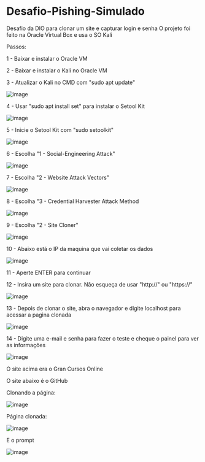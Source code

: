 # Desafio-Pishing-Simulado
Desafio da DIO para clonar um site e capturar login e senha
O projeto foi feito na Oracle Virtual Box e usa o SO Kali

Passos:

1 - Baixar e instalar o Oracle VM

2 - Baixar e instalar o Kali no Oracle VM

3 - Atualizar o Kali no CMD com "sudo apt update"

![image](https://github.com/user-attachments/assets/eec8bcf0-2084-4cce-aaa7-47dd68673019)

4 - Usar "sudo apt install set" para instalar o Setool Kit

![image](https://github.com/user-attachments/assets/8aedf39a-73ca-42d2-bc00-e52dc21709f6)

5 - Inicie o Setool Kit com "sudo setoolkit"

![image](https://github.com/user-attachments/assets/7308eae5-af8a-4ba3-b61c-553c5e5fccba)

6 - Escolha "1 - Social-Engineering Attack"

![image](https://github.com/user-attachments/assets/51b2172a-810f-4e99-b308-7e51f3d7afda)

7 - Escolha "2 - Website Attack Vectors"

![image](https://github.com/user-attachments/assets/82706cb7-9fc4-4a2c-a2ba-e122b5b4e586)

8 - Escolha "3 - Credential Harvester Attack Method

![image](https://github.com/user-attachments/assets/f1908e8a-6c00-49a7-9a7c-8f4c2e4bb8d0)

9 - Escolha "2 - Site Cloner"

![image](https://github.com/user-attachments/assets/d21d9bec-4bf6-401f-a374-3e3bf8e45345)

10 - Abaixo está o IP da maquina que vai coletar os dados

![image](https://github.com/user-attachments/assets/5dbe0e00-49c1-4828-a5f3-8c218459d0f5)

11 - Aperte ENTER para continuar

12 - Insira um site para clonar. Não esqueça de usar "http://" ou "https://"

![image](https://github.com/user-attachments/assets/6c493168-8e4b-4bbc-a5a4-7f2701b17e4e)


13 - Depois de clonar o site, abra o navegador e digite localhost para acessar a pagina clonada

![image](https://github.com/user-attachments/assets/f3902966-3b9c-4b5f-8a37-4db05c131798)

14 - Digite uma e-mail e senha para fazer o teste e cheque o painel para ver as informações

![image](https://github.com/user-attachments/assets/f14e2e1f-ded8-444d-b6a6-ef3989300779)

O site acima era o Gran Cursos Online

O site abaixo é o GitHub

Clonando a página:

![image](https://github.com/user-attachments/assets/322498af-a50e-42b9-bbfc-4da83eca1d27)

Página clonada:

![image](https://github.com/user-attachments/assets/dde13ddd-c65c-459f-9a0e-d5bba2b254c1)

E o prompt

![image](https://github.com/user-attachments/assets/628e9279-f2b3-46bb-965a-1b6cb0199af0)
